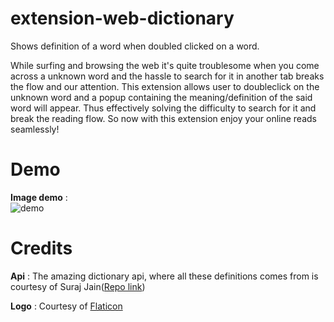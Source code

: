 # extension-web-dictionary

Shows definition of a word when doubled clicked on a word.

While surfing and browsing the web it's quite troublesome when you come across a unknown word and the hassle to search for it in another tab breaks the flow and our attention. This extension allows user to doubleclick on the unknown word and a popup containing the meaning/definition of the said word will appear. Thus effectively solving the difficulty to search for it and break the reading flow. So now with this extension enjoy your online reads seamlessly!

# Demo

**Image demo** : <br>
 ![demo](https://raw.githubusercontent.com/jhamadhav/extension-web-dictionary/master/demo/demo.gif)

# Credits

**Api** : The amazing dictionary api, where all these definitions comes from is courtesy of Suraj Jain([Repo link](https://github.com/meetDeveloper/googleDictionaryAPI))

**Logo** : Courtesy of [Flaticon](https://www.flaticon.com/free-icon/) 
